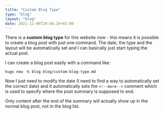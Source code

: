 ```yaml
---
title: "Custom Blog Type"
type: "blog"
layout: "blog"
date: 2021-11-06T20:46:26+02:00
---
```


There is a **custom blog type** for this website now - this means it is possible to create a blog post with just one command. The date, the type and the layout will be automatically set and I can basically just start typing the actual post. 

<!--more-->

I can create a blog post easily with a command like:

```
hugo new -k blog blog/custom-blog-type.md
```

Now I just need to modify the date (I need to find a way to automatically set the correct date) and it automatically sets the ```<!--more-->``` comment which is used to specify where the post summary is supposed to end.

Only content after the end of the summary will actually show up in the normal blog post, not in the blog list.